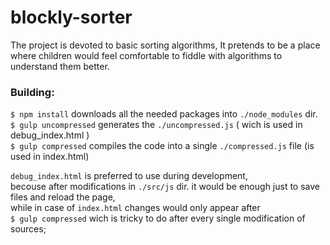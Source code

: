 # blockly-sorter
The project is devoted to basic sorting algorithms,
It pretends to be a place where children would feel comfortable to fiddle with algorithms to understand them better.


### Building:

`$ npm install` downloads all the needed packages into `./node_modules` dir.\
`$ gulp uncompressed` generates the `./uncompressed.js` ( wich is used in debug_index.html )\
`$ gulp compressed` compiles the code into a single `./compressed.js` file (is used in index.html)

`debug_index.html` is preferred to use during development, \
becouse after modifications in `./src/js` dir. it would be enough just to save files and reload the page,\
while  in case of  `index.html`  changes would only  appear  after\
`$ gulp compressed` wich is tricky to do after every single modification of sources; 
